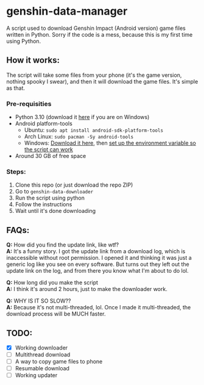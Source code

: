 # genshin-data-manager
A script used to download Genshin Impact (Android version) game files written in Python. Sorry if the code is a mess, because this is my first time using Python.

## How it works:
The script will take some files from your phone (it's the game version, nothing spooky I swear), and then it will download the game files. It's simple as that.

### Pre-requisities
- Python 3.10 (download it [here](https://python.org) if you are on Windows)
- Android platform-tools
  - Ubuntu: `sudo apt install android-sdk-platform-tools`
  - Arch Linux: `sudo pacman -Sy android-tools`
  - Windows: [Download it here](https://dl.google.com/android/repository/platform-tools-latest-windows.zip), then [set up the environment variable so the script can work](https://www.xda-developers.com/adb-fastboot-any-directory-windows-linux/)
- Around 30 GB of free space

### Steps:
1. Clone this repo (or just download the repo ZIP)
2. Go to `genshin-data-downloader`
3. Run the script using python
4. Follow the instructions
5. Wait until it's done downloading

## FAQs:
**Q:** How did you find the update link, like wtf?<br/>
**A:** It's a funny story. I got the update link from a download log, which is inaccessible without root permission. I opened it and thinking it was just a generic log like you see on every software. But turns out they left out the update link on the log, and from there you know what I'm about to do lol.

**Q:** How long did you make the script<br/>
**A:** I think it's around 2 hours, just to make the downloader work.

**Q:** WHY IS IT SO SLOW??<br/>
**A:** Because it's not multi-threaded, lol. Once I made it multi-threaded, the download process will be MUCH faster.

## TODO:
- [x] Working downloader
- [ ] Multithread download
- [ ] A way to copy game files to phone
- [ ] Resumable download
- [ ] Working updater
